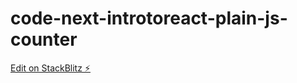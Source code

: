# code-next-introtoreact-plain-js-counter

[Edit on StackBlitz ⚡️](https://stackblitz.com/edit/code-next-plain-js-counter-aksx1q)